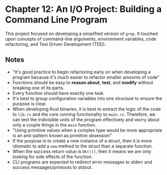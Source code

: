 # Chapter 12: An I/O Project: Building a Command Line Program

This project focused on developing a simplified version of `grep`. It touched upon concepts of command-line arguments, environment variables, code refactoring, and Test Driven Development (TDD).

## Notes

- "It's good practice to begin refactoring early on when developing a program because it's much easier to refactor smaller amounts of code"
- Functions should be easy to **reason about**,  **test**, and **modify** without breaking one of its parts.
- Every function should have exactly one task.
- It's best to group configuration variables into one structure to ensure the purpose is clear.
- When developing Rust binaries, it is best to extract the logic of the code to `lib.rs` and the core running functionality to `main.rs`. Therefore, we can test the indivisible units of the program effectively and worry about only a couple things in the `main` function.
- "Using primitive values when a complex type would be more appropriate is an anti-pattern known as primitive obsession"
- If the purpose is to create a new instance of a struct, then it is more idiomatic to add a `new` method to the struct than a separate function.
- When the success return value is `Ok(())`, then it means we are only looking for side effects of the function.
- CLI programs are expected to redirect error messages to stderr and success messages/printouts to stdout.
